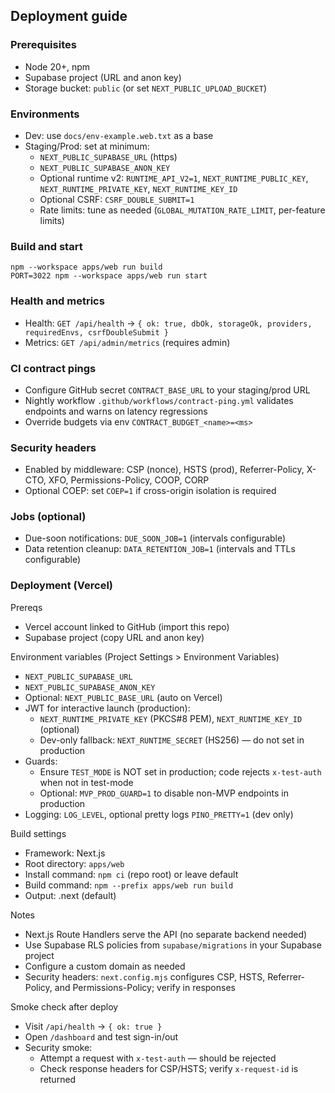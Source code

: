 ## Deployment guide

### Prerequisites
- Node 20+, npm
- Supabase project (URL and anon key)
- Storage bucket: `public` (or set `NEXT_PUBLIC_UPLOAD_BUCKET`)

### Environments
- Dev: use `docs/env-example.web.txt` as a base
- Staging/Prod: set at minimum:
  - `NEXT_PUBLIC_SUPABASE_URL` (https)
  - `NEXT_PUBLIC_SUPABASE_ANON_KEY`
  - Optional runtime v2: `RUNTIME_API_V2=1`, `NEXT_RUNTIME_PUBLIC_KEY`, `NEXT_RUNTIME_PRIVATE_KEY`, `NEXT_RUNTIME_KEY_ID`
  - Optional CSRF: `CSRF_DOUBLE_SUBMIT=1`
  - Rate limits: tune as needed (`GLOBAL_MUTATION_RATE_LIMIT`, per-feature limits)

### Build and start
```
npm --workspace apps/web run build
PORT=3022 npm --workspace apps/web run start
```

### Health and metrics
- Health: `GET /api/health` → `{ ok: true, dbOk, storageOk, providers, requiredEnvs, csrfDoubleSubmit }`
- Metrics: `GET /api/admin/metrics` (requires admin)

### CI contract pings
- Configure GitHub secret `CONTRACT_BASE_URL` to your staging/prod URL
- Nightly workflow `.github/workflows/contract-ping.yml` validates endpoints and warns on latency regressions
- Override budgets via env `CONTRACT_BUDGET_<name>=<ms>`

### Security headers
- Enabled by middleware: CSP (nonce), HSTS (prod), Referrer-Policy, X-CTO, XFO, Permissions-Policy, COOP, CORP
- Optional COEP: set `COEP=1` if cross-origin isolation is required

### Jobs (optional)
- Due-soon notifications: `DUE_SOON_JOB=1` (intervals configurable)
- Data retention cleanup: `DATA_RETENTION_JOB=1` (intervals and TTLs configurable)

### Deployment (Vercel)

Prereqs
- Vercel account linked to GitHub (import this repo)
- Supabase project (copy URL and anon key)

Environment variables (Project Settings > Environment Variables)
- `NEXT_PUBLIC_SUPABASE_URL`
- `NEXT_PUBLIC_SUPABASE_ANON_KEY`
- Optional: `NEXT_PUBLIC_BASE_URL` (auto on Vercel)
- JWT for interactive launch (production):
  - `NEXT_RUNTIME_PRIVATE_KEY` (PKCS#8 PEM), `NEXT_RUNTIME_KEY_ID` (optional)
  - Dev-only fallback: `NEXT_RUNTIME_SECRET` (HS256) — do not set in production
- Guards:
  - Ensure `TEST_MODE` is NOT set in production; code rejects `x-test-auth` when not in test-mode
  - Optional: `MVP_PROD_GUARD=1` to disable non-MVP endpoints in production
 - Logging: `LOG_LEVEL`, optional pretty logs `PINO_PRETTY=1` (dev only)

Build settings
- Framework: Next.js
- Root directory: `apps/web`
- Install command: `npm ci` (repo root) or leave default
- Build command: `npm --prefix apps/web run build`
- Output: .next (default)

Notes
- Next.js Route Handlers serve the API (no separate backend needed)
- Use Supabase RLS policies from `supabase/migrations` in your Supabase project
- Configure a custom domain as needed
- Security headers: `next.config.mjs` configures CSP, HSTS, Referrer-Policy, and Permissions-Policy; verify in responses

Smoke check after deploy
- Visit `/api/health` -> `{ ok: true }`
- Open `/dashboard` and test sign-in/out
- Security smoke:
  - Attempt a request with `x-test-auth` — should be rejected
  - Check response headers for CSP/HSTS; verify `x-request-id` is returned


